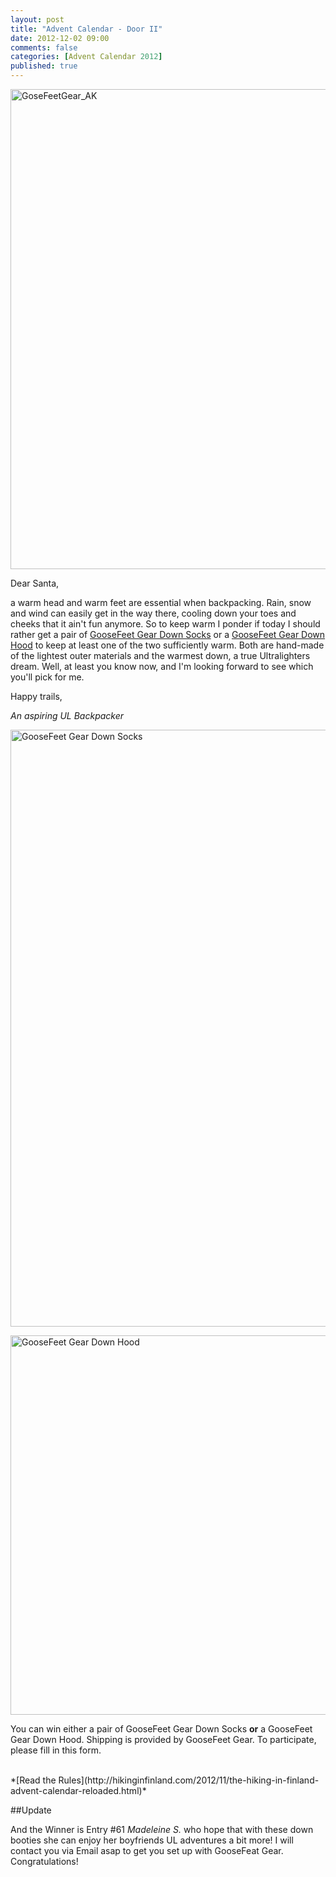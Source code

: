 ```yaml
---
layout: post
title: "Advent Calendar - Door II"
date: 2012-12-02 09:00
comments: false
categories: [Advent Calendar 2012]
published: true
---
```


<a href="http://goosefeetgear.com/" title="GooseFeet Gear"><img src="http://farm9.staticflickr.com/8489/8235912736_e6953f8706_b.jpg" width="1024" height="768" alt="GoseFeetGear_AK"></a>

<!-- more -->

Dear Santa,

a warm head and warm feet are essential when backpacking. Rain, snow and wind can easily get in the way there, cooling down your toes and cheeks that it ain't fun anymore. So to keep warm I ponder if today I should rather get a pair of [GooseFeet Gear Down Socks](https://goosefeetgear.com/products/1-down-socks) or a [GooseFeet Gear Down Hood](https://goosefeetgear.com/products) to keep at least one of the two sufficiently warm. Both are hand-made of the lightest outer materials and the warmest down, a true Ultralighters dream. Well, at least you know now, and I'm looking forward to see which you'll pick for me.

Happy trails,


*An aspiring UL Backpacker*

<a href="https://goosefeetgear.com/products/1-down-socks" title="GooseFeet Gear Down Socks"><img src="http://farm9.staticflickr.com/8338/8235922006_30f4070df7_b.jpg" width="1024" height="955" alt="GooseFeet Gear Down Socks"></a>

<a href="https://goosefeetgear.com/products" title="GooseFeet Gear Down Hood"><img src="http://farm9.staticflickr.com/8342/8234854625_125e4c7ed6.jpg" width="513" height="607" alt="GooseFeet Gear Down Hood"></a>

You can win either a pair of GooseFeet Gear Down Socks **or** a GooseFeet Gear Down Hood. Shipping is provided by GooseFeet Gear. To participate, please fill in this form.

<br>
*[Read the Rules](http://hikinginfinland.com/2012/11/the-hiking-in-finland-advent-calendar-reloaded.html)*

##Update

And the Winner is Entry #61 *Madeleine S.* who hope that with these down booties she can enjoy her boyfriends UL adventures a bit more! I will contact you via Email asap to get you set up with GooseFeat Gear. Congratulations!